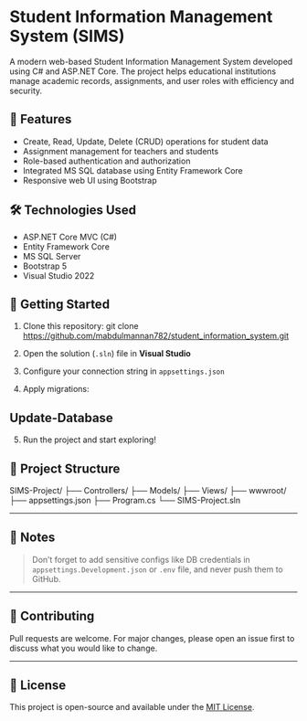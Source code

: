 # Student Information Management System (SIMS)

A modern web-based Student Information Management System developed using C# and ASP.NET Core. The project helps educational institutions manage academic records, assignments, and user roles with efficiency and security.

## 🚀 Features

- Create, Read, Update, Delete (CRUD) operations for student data
- Assignment management for teachers and students
- Role-based authentication and authorization
- Integrated MS SQL database using Entity Framework Core
- Responsive web UI using Bootstrap

## 🛠️ Technologies Used

- ASP.NET Core MVC (C#)
- Entity Framework Core
- MS SQL Server
- Bootstrap 5
- Visual Studio 2022

## 🧪 Getting Started

1. Clone this repository:
git clone https://github.com/mabdulmannan782/student_information_system.git

2. Open the solution (`.sln`) file in **Visual Studio**

3. Configure your connection string in `appsettings.json`

4. Apply migrations:

## Update-Database

5. Run the project and start exploring!

## 📁 Project Structure

SIMS-Project/
├── Controllers/
├── Models/
├── Views/
├── wwwroot/
├── appsettings.json
├── Program.cs
└── SIMS-Project.sln

---

## 🔐 Notes

> Don’t forget to add sensitive configs like DB credentials in `appsettings.Development.json` or `.env` file, and never push them to GitHub.

---

## 🤝 Contributing

Pull requests are welcome. For major changes, please open an issue first to discuss what you would like to change.

---

## 📜 License

This project is open-source and available under the [MIT License](LICENSE).


